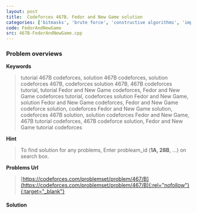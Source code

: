 ```yaml
---
layout: post
title:  Codeforces 467B. Fedor and New Game solution
categories: ['bitmasks', 'brute force', 'constructive algorithms', 'implementation']
code: FedorAndNewGame
src: 467B-FedorAndNewGame.cpp
---
```

### **Problem overviews**

**Keywords**
> tutorial 467B codeforces, solution 467B codeforces, solution codeforces 467B, codeforces solution 467B, 467B codeforces tutorial, tutorial Fedor and New Game codeforces, Fedor and New Game codeforces tutorial, codeforces solution Fedor and New Game, solution Fedor and New Game codeforces, Fedor and New Game codeforce solution, codeforces Fedor and New Game solution, codeforces 467B solution, solution codeforces Fedor and New Game, 467B tutorial codeforces, 467B codeforce solution, Fedor and New Game tutorial codeforces

**Hint**
> To find solution for any problems, Enter probleam_id (**1A, 28B**, ...) on search box. 

**Problems Url**
> [https://codeforces.com/problemset/problem/467/B](https://codeforces.com/problemset/problem/467/B){:rel="nofollow"}{:target="_blank"}

#### **Solution**



